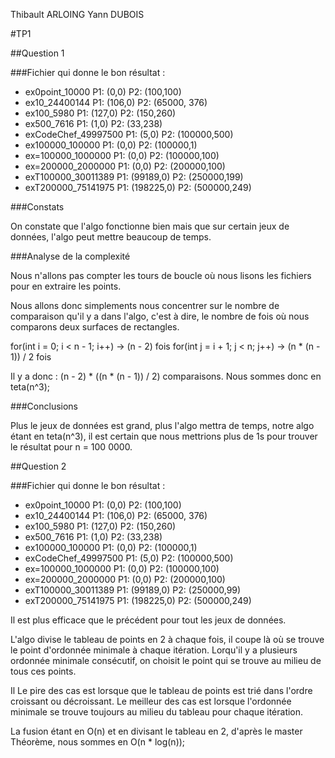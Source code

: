 Thibault ARLOING
Yann DUBOIS

#TP1

##Question 1

###Fichier qui donne le bon résultat :
- ex0point_10000 P1: (0,0) P2: (100,100)
- ex10_24400144 P1: (106,0) P2: (65000, 376)
- ex100_5980 P1: (127,0) P2: (150,260)
- ex500_7616 P1: (1,0) P2: (33,238)
- exCodeChef_49997500 P1: (5,0) P2: (100000,500)
- ex100000_100000 P1: (0,0) P2: (100000,1)
- ex=100000_1000000 P1: (0,0) P2: (100000,100)
- ex=200000_2000000 P1: (0,0) P2: (200000,100)
- exT100000_30011389 P1: (99189,0) P2: (250000,199)
- exT200000_75141975 P1: (198225,0) P2: (500000,249)

###Constats

On constate que l'algo fonctionne bien mais que sur certain jeux de données, l'algo
peut mettre beaucoup de temps.

###Analyse de la complexité

Nous n'allons pas compter les tours de boucle où nous lisons les fichiers pour
en extraire les points.

Nous allons donc simplements nous concentrer sur le nombre de comparaison qu'il y a
dans l'algo, c'est à dire, le nombre de fois où nous comparons deux surfaces de rectangles.

for(int i = 0; i < n - 1; i++) -> (n - 2) fois
  for(int j = i + 1; j < n; j++) -> (n * (n - 1)) / 2 fois

Il y a donc : (n - 2) * ((n * (n - 1)) / 2) comparaisons.
Nous sommes donc en teta(n^3);

###Conclusions

Plus le jeux de données est grand, plus l'algo mettra de temps, notre algo étant en
teta(n^3), il est certain que nous mettrions plus de 1s pour trouver le résultat pour
n = 100 0000.

##Question 2

###Fichier qui donne le bon résultat :
- ex0point_10000 P1: (0,0) P2: (100,100)
- ex10_24400144 P1: (106,0) P2: (65000, 376)
- ex100_5980 P1: (127,0) P2: (150,260)
- ex500_7616 P1: (1,0) P2: (33,238)
- ex100000_100000 P1: (0,0) P2: (100000,1)
- exCodeChef_49997500 P1: (5,0) P2: (100000,500)
- ex=100000_1000000 P1: (0,0) P2: (100000,100)
- ex=200000_2000000 P1: (0,0) P2: (200000,100)
- exT100000_30011389 P1: (99189,0) P2: (250000,99)
- exT200000_75141975 P1: (198225,0) P2: (500000,249)

Il est plus efficace que le précédent pour tout les jeux de données.

L'algo divise le tableau de points en 2 à chaque fois, il coupe là où se trouve
le point d'ordonnée minimale à chaque itération. Lorqu'il y a plusieurs ordonnée
minimale consécutif, on choisit le point qui se trouve au milieu de tous ces points.

Il Le pire des cas est lorsque que le tableau de points est trié dans l'ordre croissant ou
décroissant. Le meilleur des cas est lorsque l'ordonnée minimale se trouve toujours au milieu
du tableau pour chaque itération.

La fusion étant en O(n) et en divisant le tableau en 2, d'après le master Théorème, nous
sommes en O(n * log(n));
